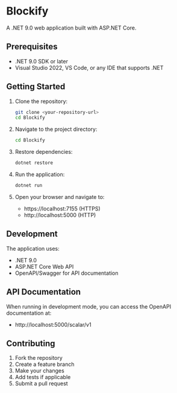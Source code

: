 # Blockify

A .NET 9.0 web application built with ASP.NET Core.

## Prerequisites

- .NET 9.0 SDK or later
- Visual Studio 2022, VS Code, or any IDE that supports .NET

## Getting Started

1. Clone the repository:
   ```bash
   git clone <your-repository-url>
   cd Blockify
   ```

2. Navigate to the project directory:
   ```bash
   cd Blockify
   ```

3. Restore dependencies:
   ```bash
   dotnet restore
   ```

4. Run the application:
   ```bash
   dotnet run
   ```

5. Open your browser and navigate to:
   - https://localhost:7155 (HTTPS)
   - http://localhost:5000 (HTTP)

## Development

The application uses:
- .NET 9.0
- ASP.NET Core Web API
- OpenAPI/Swagger for API documentation

## API Documentation

When running in development mode, you can access the OpenAPI documentation at:
- http://localhost:5000/scalar/v1

## Contributing

1. Fork the repository
2. Create a feature branch
3. Make your changes
4. Add tests if applicable
5. Submit a pull request
